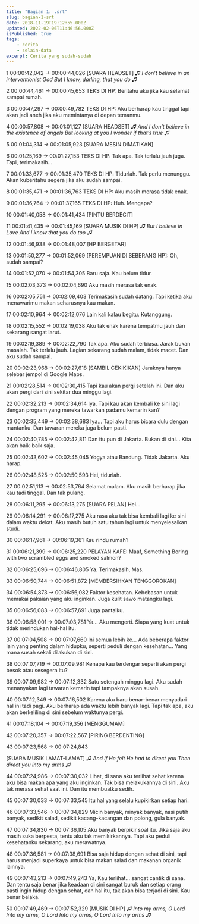 ```yaml
---
title: "Bagian 1: .srt"
slug: bagian-1-srt
date: 2018-11-19T19:12:55.000Z
updated: 2022-02-06T11:46:56.000Z
isPublished: true
tags: 
    - cerita
    - selain-data
excerpt: Cerita yang sudah-sudah
---
```


1
00:00:42,042 → 00:00:44,026
[SUARA HEADSET] 
*♫ I don’t believe in an interventionist God*
*But I know, darling, that you do ♫*

2
00:00:44,461 → 00:00:45,653
TEKS DI HP: Beritahu aku jika kau selamat sampai rumah.

3
00:00:47,297 → 00:00:49,782
TEKS DI HP: Aku berharap kau tinggal tapi akan jadi aneh jika aku memintanya di depan temanmu.

4
00:00:57,808 → 00:01:01,127
[SUARA HEADSET] 
*♫ And I don’t believe in the existence of angels*
*But looking at you I wonder if that’s true ♫*

5
00:01:04,314 → 00:01:05,923
[SUARA MESIN DIMATIKAN]

6
00:01:25,169 → 00:01:27,153
TEKS DI HP: Tak apa. Tak terlalu jauh juga. Tapi, terimakasih…

7
00:01:33,677 → 00:01:35,470
TEKS DI HP: Tidurlah. Tak perlu menunggu. Akan kuberitahu segera jika aku sudah sampai.

8
00:01:35,471 → 00:01:36,763
TEKS DI HP: Aku masih merasa tidak enak.

9
00:01:36,764 → 00:01:37,165
TEKS DI HP: Huh. Mengapa?

10
00:01:40,058 → 00:01:41,434
[PINTU BERDECIT]

11
00:01:41,435 → 00:01:45,169
[SUARA MUSIK DI HP]
*♫ But I believe in Love*
*And I know that you do too ♫*

12
00:01:46,938 → 00:01:48,007
[HP BERGETAR]

13
00:01:50,277 → 00:01:52,069
[PEREMPUAN DI SEBERANG HP]:
Oh, sudah sampai?

14
00:01:52,070 → 00:01:54,305
Baru saja. Kau belum tidur.

15
00:02:03,373 → 00:02:04,690
Aku masih merasa tak enak.

16
00:02:05,751 → 00:02:09,403
Terimakasih sudah datang. Tapi ketika aku menawarimu makan seharusnya kau makan.

17
00:02:10,964 → 00:02:12,076
Lain kali kalau begitu. Kutanggung.

18
00:02:15,552 → 00:02:19,038
Aku tak enak karena tempatmu jauh dan sekarang sangat larut.

19
00:02:19,389 → 00:02:22,790
Tak apa. Aku sudah terbiasa. Jarak bukan masalah. Tak terlalu jauh. Lagian sekarang sudah malam, tidak macet. Dan aku sudah sampai.

20
00:02:23,968 → 00:02:27,618
[SAMBIL CEKIKIKAN] Jaraknya hanya selebar jempol di Google Maps.

21
00:02:28,514 → 00:02:30,415
Tapi kau akan pergi setelah ini. Dan aku akan pergi dari sini sekitar dua minggu lagi.

22
00:02:32,213 → 00:02:34,614
Iya. Tapi kau akan kembali ke sini lagi dengan program yang mereka tawarkan padamu kemarin kan?

23
00:02:35,449 → 00:02:38,683
Iya… Tapi aku harus bicara dulu dengan mantanku. Dan tawaran mereka juga belum pasti.

24
00:02:40,785 → 00:02:42,811
Dan itu pun di Jakarta. Bukan di sini… Kita akan baik-baik saja.

25
00:02:43,602 → 00:02:45,045
Yogya atau Bandung. Tidak Jakarta. Aku harap.

26
00:02:48,525 → 00:02:50,593
Hei, tidurlah.

27
00:02:51,113 → 00:02:53,764
Selamat malam. Aku masih berharap jika kau tadi tinggal. Dan tak pulang.

28
00:06:11,295 → 00:06:13,275
[SUARA PELAN]
Hei…

29
00:06:14,291 → 00:06:17,275
Aku rasa aku tak bisa kembali lagi ke sini dalam waktu dekat. Aku masih butuh satu tahun lagi untuk menyelesaikan studi.

30
00:06:17,961 → 00:06:19,361
Kau rindu rumah?

31
00:06:21,399 → 00:06:25,220
PELAYAN KAFE: Maaf, Something Boring with two scrambled eggs and smoked salmon?

32
00:06:25,696 → 00:06:46,805
Ya. Terimakasih, Mas.

33
00:06:50,744 → 00:06:51,872
[MEMBERSIHKAN TENGGOROKAN]

34
00:06:54,873 → 00:06:56,082
Faktor kesehatan. Kebebasan untuk memakai pakaian yang aku inginkan. Juga kulit sawo matangku lagi.

35
00:06:56,083 → 00:06:57,691
Juga pantaiku.

36
00:06:58,001 → 00:07:03,781
Ya… Aku mengerti. 
Siapa yang kuat untuk tidak merindukan hal-hal itu.

37
00:07:04,508 → 00:07:07,660
Ini semua lebih ke… Ada beberapa faktor lain yang penting dalam hidupku, seperti peduli dengan kesehatan… Yang mana susah sekali dilakukan di sini.

38
00:07:07,719 → 00:07:09,981
Kenapa kau terdengar seperti akan pergi besok atau sesegera itu?

39
00:07:09,982 → 00:07:12,332
Satu setengah minggu lagi. Aku sudah menanyakan lagi tawaran kemarin tapi tampaknya akan susah.

40
00:07:12,349 → 00:07:16,502
Karena aku baru benar-benar menyadari hal ini tadi pagi. Aku berharap ada waktu lebih banyak lagi. Tapi tak apa, aku akan berkeliling di sini sebelum waktunya pergi.

41
00:07:18,104 → 00:07:19,356
[MENGGUMAM]

42
00:07:20,357 → 00:07:22,567
[PIRING BERDENTING]

43
00:07:23,568 → 00:07:24,843

[SUARA MUSIK LAMAT-LAMAT]
*♫ And if He felt He had to direct you*
*Then direct you into my arms ♫*

44
00:07:24,986 → 00:07:30,032
Lihat, di sana aku terlihat sehat karena aku bisa makan apa yang aku inginkan. Tak bisa melakukannya di sini. Aku tak merasa sehat saat ini. Dan itu membuatku sedih.

45
00:07:30,033 → 00:07:33,545
Itu hal yang selalu kupikirkan setiap hari.

46
00:07:33,546 → 00:07:34,829
Micin banyak, minyak banyak, nasi putih banyak, sedikit salad, sedikit kacang-kacangan dan polong, gula banyak.

47
00:07:34,830 → 00:07:36,105
Aku banyak berpikir soal itu. Jika saja aku masih suka berpesta, tentu aku tak memikirkannya. Tapi aku peduli kesehatanku sekarang, aku merawatnya.

48
00:07:36,581 → 00:07:38,691
Bisa saja hidup dengan sehat di sini, tapi harus menjadi superkaya untuk bisa makan salad dan makanan organik lainnya.

49
00:07:43,213 → 00:07:49,243
Ya, Kau terlihat… sangat cantik di sana. Dan tentu saja benar jika keadaan di sini sangat buruk dan setiap orang pasti ingin hidup dengan sehat, dan hal itu, tak akan bisa terjadi di sini. Kau benar belaka.

50
00:07:49,469 → 00:07:52,329
[MUSIK DI HP]
*♫ Into my arms, O Lord*
*Into my arms, O Lord*
*Into my arms, O Lord*
*Into my arms ♫*
